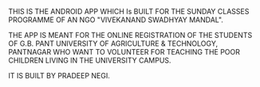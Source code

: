 THIS IS THE ANDROID APP WHICH Is BUILT FOR THE SUNDAY CLASSES PROGRAMME OF AN NGO "VIVEKANAND SWADHYAY MANDAL". 

THE APP IS MEANT FOR THE ONLINE REGISTRATION OF THE STUDENTS OF G.B. PANT UNIVERSITY OF AGRICULTURE & TECHNOLOGY, PANTNAGAR WHO WANT TO VOLUNTEER FOR TEACHING THE POOR CHILDREN LIVING IN THE UNIVERSITY CAMPUS.

IT IS BUILT BY PRADEEP NEGI.
